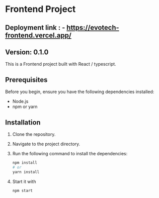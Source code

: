 # Frontend Project

## Deployment link : - https://evotech-frontend.vercel.app/

## Version: 0.1.0

This is a Frontend project built with React / typescript.

## Prerequisites

Before you begin, ensure you have the following dependencies installed:

- Node.js
- npm or yarn

## Installation

1. Clone the repository.
2. Navigate to the project directory.
3. Run the following command to install the dependencies:

   ```bash
   npm install
   # or
   yarn install
   ```

4. Start it with

   ```bash
   npm start
   ```

